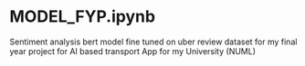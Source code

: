 # MODEL_FYP.ipynb
Sentiment analysis bert model fine tuned on uber review dataset for my final year project for AI based transport App for my University (NUML)
